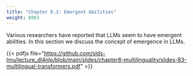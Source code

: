 ```yaml
---
title: "Chapter 8.3: Emergent Abilities"
weight: 8003
---
```

Various researchers have reported that LLMs seem to have emergent abilities. In this section we discuss the concept of emergence in LLMs.

<!--more-->

{{< pdfjs file="https://github.com/slds-lmu/lecture_dl4nlp/blob/main/slides/chapter8-multilinguality/slides-83-multilingual-transformers.pdf" >}}
